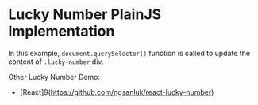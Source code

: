 # Lucky Number PlainJS Implementation
In this example, `document.querySelector()` function is called to update the content of `.lucky-number` div.

Other Lucky Number Demo:
- [React]9(https://github.com/ngsanluk/react-lucky-number)
